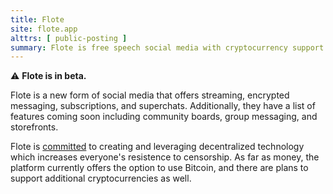```yaml
---
title: Flote
site: flote.app
alttrs: [ public-posting ]
summary: Flote is free speech social media with cryptocurrency support.
---
```


:warning: **Flote is in beta.**

Flote is a new form of social media that offers streaming, encrypted messaging,
subscriptions, and superchats. Additionally, they have a list of features
coming soon including community boards, group messaging, and storefronts.

Flote is [committed](http://archive.is/XDbUZ) to creating and leveraging
decentralized technology which increases everyone's resistence to censorship.
As far as money, the platform currently offers the option to use Bitcoin, and
there are plans to support additional cryptocurrencies as well.
